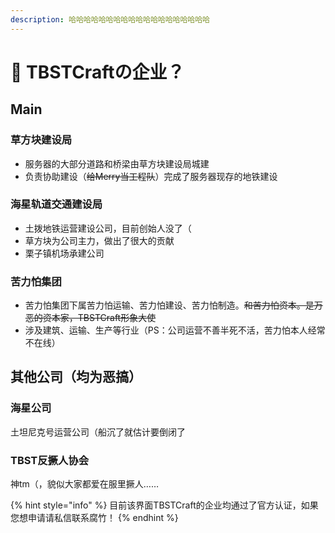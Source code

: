 ```yaml
---
description: 哈哈哈哈哈哈哈哈哈哈哈哈哈哈哈哈哈哈哈
---
```


# 🤣 TBSTCraftの企业？

## Main

### 草方块建设局

* 服务器的大部分道路和桥梁由草方块建设局城建
* 负责协助建设（~~给Merry当工程队~~）完成了服务器现存的地铁建设

### 海星轨道交通建设局

* 土拨地铁运营建设公司，目前创始人没了（
* 草方块为公司主力，做出了很大的贡献
* 栗子镇机场承建公司

### 苦力怕集团

* 苦力怕集团下属苦力怕运输、苦力怕建设、苦力怕制造。~~和苦力怕资本。是万恶的资本家，TBSTCraft形象大使~~
* 涉及建筑、运输、生产等行业（PS：公司运营不善半死不活，苦力怕本人经常不在线）

## 其他公司（均为恶搞）

### 海星公司

土坦尼克号运营公司（船沉了就估计要倒闭了

### TBST反撅人协会

神tm（，貌似大家都爱在服里撅人……



{% hint style="info" %}
目前该界面TBSTCraft的企业均通过了官方认证，如果您想申请请私信联系腐竹！
{% endhint %}

